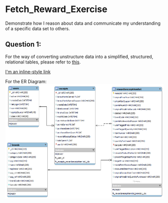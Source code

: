 # Fetch_Reward_Exercise
Demonstrate how I reason about data and communicate my understanding of a specific data set to others.

## Question 1: 

For the way of converting unstructure data into a simplified, structured, relational tables, please refer to [this](https://github.com/chengwuw/Fetch_Reward_Exercise/blob/8bce0c709721d1ca2d7277e02e18083663cfa137/Q1_data_clean.ipynb).

[I'm an inline-style link](https://www.google.com)


For the ER Diagram:
![alt text](https://github.com/chengwuw/Fetch_Reward_Exercise/blob/8bce0c709721d1ca2d7277e02e18083663cfa137/Q1_ERD.png?raw=true) 
